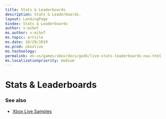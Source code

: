 ```yaml
---
title: Stats & Leaderboards
description: Stats & Leaderboards.
layout: LandingPage
kindex: Stats & Leaderboards
author: v-mihof
ms.author: v-mihof
ms.topic: article
ms.date: 10/29/2019
ms.prod: xboxlive
ms.technology: 
permalink: en-us/games/xbox/docs/gxdk/live-stats-leaderboards-nav.html
ms.localizationpriority: medium
---
```


# Stats & Leaderboards

<!-- todo: change to ms.topic: landing-page, see if there are issues. -->


<!-- ### In this section

| Article | Description |
|---------|-------------|
| [__](__) | __ |
| [__](__) | __ |
| [__](__) | __ |
| [__](__) | __ |
| [__](__) | __ | -->


### See also

* [Xbox Live Samples](../samples.md)
